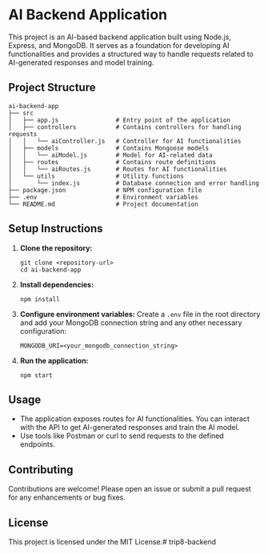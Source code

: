 # AI Backend Application

This project is an AI-based backend application built using Node.js, Express, and MongoDB. It serves as a foundation for developing AI functionalities and provides a structured way to handle requests related to AI-generated responses and model training.

## Project Structure

```
ai-backend-app
├── src
│   ├── app.js                # Entry point of the application
│   ├── controllers           # Contains controllers for handling requests
│   │   └── aiController.js   # Controller for AI functionalities
│   ├── models                # Contains Mongoose models
│   │   └── aiModel.js        # Model for AI-related data
│   ├── routes                # Contains route definitions
│   │   └── aiRoutes.js       # Routes for AI functionalities
│   └── utils                 # Utility functions
│       └── index.js          # Database connection and error handling
├── package.json              # NPM configuration file
├── .env                      # Environment variables
└── README.md                 # Project documentation
```

## Setup Instructions

1. **Clone the repository:**
   ```
   git clone <repository-url>
   cd ai-backend-app
   ```

2. **Install dependencies:**
   ```
   npm install
   ```

3. **Configure environment variables:**
   Create a `.env` file in the root directory and add your MongoDB connection string and any other necessary configuration:
   ```
   MONGODB_URI=<your_mongodb_connection_string>
   ```

4. **Run the application:**
   ```
   npm start
   ```

## Usage

- The application exposes routes for AI functionalities. You can interact with the API to get AI-generated responses and train the AI model.
- Use tools like Postman or curl to send requests to the defined endpoints.

## Contributing

Contributions are welcome! Please open an issue or submit a pull request for any enhancements or bug fixes.

## License

This project is licensed under the MIT License.# trip8-backend
